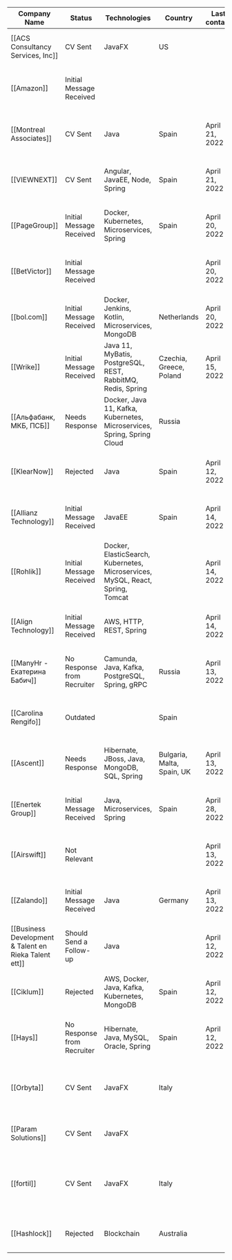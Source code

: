 |Company Name|Status|Technologies|Country|Last contact|Created|LinkedIn dialog URL|Offers relocation|Remote|Updated|LinnedIn Job URL|
|---|---|---|---|---|---|---|---|---|---|---|
|[[ACS Consultancy Services, Inc]]|CV Sent|JavaFX|US||July 21, 2024 9:00 PM||[ ]|Yes|July 21, 2024 9:17 PM|[https://www.linkedin.com/jobs/search/?currentJobId=3909011509&eBP=NOT_ELIGIBLE_FOR_CHARGING&f_WT=2&geoId=92000000&keywords=javafx&location=Worldwide&origin=JOB_SEARCH_PAGE_JOB_FILTER&refId=AqnpM3o%2BVMNEd8Y0VXGlpQ%3D%3D&refresh=true&trackingId=dT5lcjW42DlqEnN43RUb6A%3D%3D](https://www.linkedin.com/jobs/search/?currentJobId=3909011509&eBP=NOT_ELIGIBLE_FOR_CHARGING&f_WT=2&geoId=92000000&keywords=javafx&location=Worldwide&origin=JOB_SEARCH_PAGE_JOB_FILTER&refId=AqnpM3o%2BVMNEd8Y0VXGlpQ%3D%3D&refresh=true&trackingId=dT5lcjW42DlqEnN43RUb6A%3D%3D)|
|[[Amazon]]|Initial Message Received||||April 29, 2022 2:33 AM||[x]||May 12, 2022 6:00 PM||
|[[Montreal Associates]]|CV Sent|Java|Spain|April 21, 2022|April 29, 2022 2:27 AM|[https://www.linkedin.com/messaging/thread/2-OTY2YjZiOGItZjRkZS00M2JiLWE3OGYtOWFhN2Q2YjIyNzllXzAxMw==/](https://www.linkedin.com/messaging/thread/2-OTY2YjZiOGItZjRkZS00M2JiLWE3OGYtOWFhN2Q2YjIyNzllXzAxMw==/)|[ ]|Partially Remote|April 29, 2022 2:30 AM||
|[[VIEWNEXT]]|CV Sent|Angular, JavaEE, Node, Spring|Spain|April 21, 2022|April 29, 2022 2:25 AM|[https://www.linkedin.com/messaging/thread/2-YjJhZjUwYWUtZTdmNy00ZTgwLThmYTUtYmVlZjgwZjY2MzI1XzAxMw==/](https://www.linkedin.com/messaging/thread/2-YjJhZjUwYWUtZTdmNy00ZTgwLThmYTUtYmVlZjgwZjY2MzI1XzAxMw==/)|[ ]||April 29, 2022 2:27 AM||
|[[PageGroup]]|Initial Message Received|Docker, Kubernetes, Microservices, Spring|Spain|April 20, 2022|April 29, 2022 2:22 AM|[https://www.linkedin.com/messaging/thread/2-OGM3NjRiNTEtNjc5Zi00MTYwLThiMzAtY2MzYjQ5Mzc2MWVkXzAxMw==/](https://www.linkedin.com/messaging/thread/2-OGM3NjRiNTEtNjc5Zi00MTYwLThiMzAtY2MzYjQ5Mzc2MWVkXzAxMw==/)|[ ]|Partially Remote|April 29, 2022 2:25 AM||
|[[BetVictor]]|Initial Message Received|||April 20, 2022|April 29, 2022 2:20 AM|[https://www.linkedin.com/messaging/thread/2-ZmU0NmJlMGMtYzY3YS00YWU2LTg3YjEtYzJhOWZhZTI0NDgxXzAxMg==/](https://www.linkedin.com/messaging/thread/2-ZmU0NmJlMGMtYzY3YS00YWU2LTg3YjEtYzJhOWZhZTI0NDgxXzAxMg==/)|[ ]||April 29, 2022 2:21 AM||
|[[bol.com]]|Initial Message Received|Docker, Jenkins, Kotlin, Microservices, MongoDB|Netherlands|April 20, 2022|April 29, 2022 2:16 AM|[https://www.linkedin.com/messaging/thread/2-MzUxNTM4MTEtMDM3MS00NTE5LWI3MTAtYjc5YWQ2YzMzOTJmXzAxMg==/](https://www.linkedin.com/messaging/thread/2-MzUxNTM4MTEtMDM3MS00NTE5LWI3MTAtYjc5YWQ2YzMzOTJmXzAxMg==/)|[x]||April 29, 2022 2:19 AM||
|[[Wrike]]|Initial Message Received|Java 11, MyBatis, PostgreSQL, REST, RabbitMQ, Redis, Spring|Czechia, Greece, Poland|April 15, 2022|April 29, 2022 2:11 AM|[https://www.linkedin.com/messaging/thread/2-OGYxOTIzMTMtYWY4OC00ZTZjLTkwZjQtOTQyYTM2Y2E0MzkzXzAxMw==/](https://www.linkedin.com/messaging/thread/2-OGYxOTIzMTMtYWY4OC00ZTZjLTkwZjQtOTQyYTM2Y2E0MzkzXzAxMw==/)|[ ]|Yes|April 29, 2022 2:16 AM||
|[[Альфабанк, МКБ, ПСБ]]|Needs Response|Docker, Java 11, Kafka, Kubernetes, Microservices, Spring, Spring Cloud|Russia||April 29, 2022 2:09 AM||[ ]||April 29, 2022 2:11 AM||
|[[KlearNow]]|Rejected|Java|Spain|April 12, 2022|April 29, 2022 2:07 AM|[https://www.linkedin.com/messaging/thread/2-M2ViMWY2MDYtYTE3MC00YTk2LWE4NTAtYTZhNDdmMzNiMzYzXzAxMA==/](https://www.linkedin.com/messaging/thread/2-M2ViMWY2MDYtYTE3MC00YTk2LWE4NTAtYTZhNDdmMzNiMzYzXzAxMA==/)|[ ]||April 29, 2022 2:09 AM||
|[[Allianz Technology]]|Initial Message Received|JavaEE|Spain|April 14, 2022|April 29, 2022 2:06 AM|[https://www.linkedin.com/messaging/thread/2-MGU5NTBhYmQtNTIxNC00MmY5LTk5MTctNDQzNGYzMDNjMDc3XzAxMw==/](https://www.linkedin.com/messaging/thread/2-MGU5NTBhYmQtNTIxNC00MmY5LTk5MTctNDQzNGYzMDNjMDc3XzAxMw==/)|[ ]||April 29, 2022 2:07 AM||
|[[Rohlik]]|Initial Message Received|Docker, ElasticSearch, Kubernetes, Microservices, MySQL, React, Spring, Tomcat||April 14, 2022|April 29, 2022 2:04 AM|[https://www.linkedin.com/messaging/thread/2-ZjkxYTlhMjAtY2UyNS00N2Q2LWEwNDEtYzMyYzBkNGVkMTE4XzAxMw==/](https://www.linkedin.com/messaging/thread/2-ZjkxYTlhMjAtY2UyNS00N2Q2LWEwNDEtYzMyYzBkNGVkMTE4XzAxMw==/)|[ ]||April 29, 2022 2:06 AM||
|[[Align Technology]]|Initial Message Received|AWS, HTTP, REST, Spring||April 14, 2022|April 29, 2022 2:00 AM|[https://www.linkedin.com/messaging/thread/2-ZDJjM2M0ZmYtYzFjNC00MDA2LWE3MjItOGQ2Y2Y5OGM4NmMzXzAxMg==/](https://www.linkedin.com/messaging/thread/2-ZDJjM2M0ZmYtYzFjNC00MDA2LWE3MjItOGQ2Y2Y5OGM4NmMzXzAxMg==/)|[ ]||April 29, 2022 2:03 AM||
|[[ManyHr - Екатерина Бабич]]|No Response from Recruiter|Camunda, Java, Kafka, PostgreSQL, Spring, gRPC|Russia|April 13, 2022|April 29, 2022 1:58 AM|[https://www.linkedin.com/messaging/thread/2-ZTZhMTk2YmMtNmZlNy00YmU3LThkNGMtMzVhZGJmZWQwNzdlXzAxMA==/](https://www.linkedin.com/messaging/thread/2-ZTZhMTk2YmMtNmZlNy00YmU3LThkNGMtMzVhZGJmZWQwNzdlXzAxMA==/)|[ ]||April 29, 2022 2:00 AM||
|[[Carolina Rengifo]]|Outdated||Spain||April 29, 2022 1:51 AM||[ ]|Partially Remote|April 29, 2022 1:57 AM||
|[[Ascent]]|Needs Response|Hibernate, JBoss, Java, MongoDB, SQL, Spring|Bulgaria, Malta, Spain, UK|April 13, 2022|April 29, 2022 1:46 AM|[https://www.linkedin.com/messaging/thread/2-YmFjYTIzZDYtZmM4Yy00MzU0LTkwOGQtZDgzZjI3MzhkZjBkXzAxMg==/](https://www.linkedin.com/messaging/thread/2-YmFjYTIzZDYtZmM4Yy00MzU0LTkwOGQtZDgzZjI3MzhkZjBkXzAxMg==/)|[ ]|Yes|April 29, 2022 1:49 AM||
|[[Enertek Group]]|Initial Message Received|Java, Microservices, Spring|Spain|April 28, 2022|April 29, 2022 1:43 AM|[https://www.linkedin.com/messaging/thread/2-YTQ5ZDdjOGItYmJkNi00ODVlLWFmMWUtZTlkNDMxMWQ0ZjdlXzAxMg==/](https://www.linkedin.com/messaging/thread/2-YTQ5ZDdjOGItYmJkNi00ODVlLWFmMWUtZTlkNDMxMWQ0ZjdlXzAxMg==/)|[ ]||April 29, 2022 1:55 AM||
|[[Airswift]]|Not Relevant|||April 13, 2022|April 29, 2022 1:41 AM|[https://www.linkedin.com/messaging/thread/2-MDY2Y2FiZjItYTkwOS00M2U2LWIzYzQtNDdlZmY3YzkxNmVkXzAxMg==/](https://www.linkedin.com/messaging/thread/2-MDY2Y2FiZjItYTkwOS00M2U2LWIzYzQtNDdlZmY3YzkxNmVkXzAxMg==/)|[ ]||April 29, 2022 1:55 AM||
|[[Zalando]]|Initial Message Received|Java|Germany|April 13, 2022|April 29, 2022 1:39 AM|[https://www.linkedin.com/messaging/thread/2-Y2EwY2E5NDMtMmQ2Mi00NTRjLWJjZWItYmE2ODRkMGMwOTYxXzAxMw==/](https://www.linkedin.com/messaging/thread/2-Y2EwY2E5NDMtMmQ2Mi00NTRjLWJjZWItYmE2ODRkMGMwOTYxXzAxMw==/)|[x]||April 29, 2022 1:55 AM||
|[[Business Development & Talent en Rieka Talent ett]]|Should Send a Follow-up|Java||April 12, 2022|April 29, 2022 1:36 AM|[https://www.linkedin.com/messaging/thread/2-N2JmZjE4ODItNTcwMC00MGU1LWFjODItZDU0ZmUxMWEyNjhmXzAxMw==/](https://www.linkedin.com/messaging/thread/2-N2JmZjE4ODItNTcwMC00MGU1LWFjODItZDU0ZmUxMWEyNjhmXzAxMw==/)|[ ]||April 29, 2022 1:55 AM||
|[[Ciklum]]|Rejected|AWS, Docker, Java, Kafka, Kubernetes, MongoDB|Spain|April 12, 2022|April 29, 2022 1:34 AM|[https://www.linkedin.com/messaging/thread/2-ZTM5YzBkNDItODk2ZS00NGEyLWIyZjQtODcxNDIwZmNjNGQ0XzAxMw==/](https://www.linkedin.com/messaging/thread/2-ZTM5YzBkNDItODk2ZS00NGEyLWIyZjQtODcxNDIwZmNjNGQ0XzAxMw==/)|[ ]|Yes|April 29, 2022 1:57 AM||
|[[Hays]]|No Response from Recruiter|Hibernate, Java, MySQL, Oracle, Spring|Spain|April 12, 2022|April 29, 2022 1:26 AM|[https://www.linkedin.com/messaging/thread/2-MTkwNTIxYTQtZmQ2NS00MmVmLWFiMDYtMmY1MmMyNTBiYzFjXzAxMg==/](https://www.linkedin.com/messaging/thread/2-MTkwNTIxYTQtZmQ2NS00MmVmLWFiMDYtMmY1MmMyNTBiYzFjXzAxMg==/)|[ ]||April 29, 2022 1:55 AM||
|[[Orbyta]]|CV Sent|JavaFX|Italy||July 21, 2024 9:03 PM||[ ]|Yes|July 21, 2024 9:17 PM|[https://www.linkedin.com/jobs/search/?currentJobId=3973197724&eBP=CwEAAAGQ1WCaXCctcs8EsjmRBEK_uTzs2vkaWZgSlIhoZejjcgKjXkWLBn2vfRQJ_ygtgsRZWnAwXU2w5G-rxm4H7hnm5xX0y5R3fQ-_GYCLFepQq4Etc3hRry212-rYA0mEcS19n-dI64G37Sa6KD6ya7XCmKMYNemGxPBcU1cc91iq5mQLgH9vBbUWuYK7xOEEwFg1Os5DT5y4CxW3axJpqPOOvXuxsd3WVjy-okQ5K1GFDIIwVqZjlHlG7izDaoSG7kgxiRCaFraLknSZdESkOLNv9bNp99_1F7hNnj6GDMgb_oP9xjOXWo-ZmUryORvZMoTeypGymZ9LCljiK1mJF3fbZN4cruO51rGi3hoD-W3qfM3Ad62JrgswB3FLDBQ8Ru3NvuE3b4NzQDPRQvKTazpnaYgcF5HV&f_WT=2&geoId=92000000&keywords=javafx&location=Worldwide&origin=JOB_SEARCH_PAGE_JOB_FILTER&refId=gPaX2CYgtoBv%2FvA26BSlGQ%3D%3D&refresh=true&trackingId=9ii3pBjSOD5lirMpsYxRGA%3D%3D](https://www.linkedin.com/jobs/search/?currentJobId=3973197724&eBP=CwEAAAGQ1WCaXCctcs8EsjmRBEK_uTzs2vkaWZgSlIhoZejjcgKjXkWLBn2vfRQJ_ygtgsRZWnAwXU2w5G-rxm4H7hnm5xX0y5R3fQ-_GYCLFepQq4Etc3hRry212-rYA0mEcS19n-dI64G37Sa6KD6ya7XCmKMYNemGxPBcU1cc91iq5mQLgH9vBbUWuYK7xOEEwFg1Os5DT5y4CxW3axJpqPOOvXuxsd3WVjy-okQ5K1GFDIIwVqZjlHlG7izDaoSG7kgxiRCaFraLknSZdESkOLNv9bNp99_1F7hNnj6GDMgb_oP9xjOXWo-ZmUryORvZMoTeypGymZ9LCljiK1mJF3fbZN4cruO51rGi3hoD-W3qfM3Ad62JrgswB3FLDBQ8Ru3NvuE3b4NzQDPRQvKTazpnaYgcF5HV&f_WT=2&geoId=92000000&keywords=javafx&location=Worldwide&origin=JOB_SEARCH_PAGE_JOB_FILTER&refId=gPaX2CYgtoBv%2FvA26BSlGQ%3D%3D&refresh=true&trackingId=9ii3pBjSOD5lirMpsYxRGA%3D%3D)|
|[[Param Solutions]]|CV Sent|JavaFX|||July 21, 2024 9:04 PM||[ ]|Yes|July 21, 2024 9:17 PM|[https://www.linkedin.com/jobs/search/?currentJobId=3934971886&eBP=NOT_ELIGIBLE_FOR_CHARGING&f_E=4&f_WT=2&geoId=92000000&keywords=javafx&location=Worldwide&origin=JOB_SEARCH_PAGE_LOCATION_AUTOCOMPLETE&refId=LSM33Y1TXJ7KvlnoaRHcng%3D%3D&refresh=true&trackingId=OfeyA4J8L9Fu6ewb3HDZfQ%3D%3D](https://www.linkedin.com/jobs/search/?currentJobId=3934971886&eBP=NOT_ELIGIBLE_FOR_CHARGING&f_E=4&f_WT=2&geoId=92000000&keywords=javafx&location=Worldwide&origin=JOB_SEARCH_PAGE_LOCATION_AUTOCOMPLETE&refId=LSM33Y1TXJ7KvlnoaRHcng%3D%3D&refresh=true&trackingId=OfeyA4J8L9Fu6ewb3HDZfQ%3D%3D)|
|[[fortil]]|CV Sent|JavaFX|Italy||July 21, 2024 9:08 PM||[ ]|Yes|July 21, 2024 9:17 PM|[https://www.linkedin.com/jobs/search/?currentJobId=3969549770&eBP=CwEAAAGQ1WCaXF4T-jjJzMzjnK9yM0ivhM8v9gy-m4-c5D3kooPMaW6sEd8TU25Up2qmYSq6IhfVNpEorhNBijt5f6dZOMD3VEFxFpI7EOZlQUAeEs7AlvED_SDYthlShkqxu9FgZesrextHJ_z74NmxX_-C_FkPm6S1F0T1hOuGr2vAIpH-cImvXPZ16m0MNGhC6F3_xPDISFFeU_Dir-VrW9vDxQKRrThZq5_wcHf7REbdfT655VaREoN9BAh3hRqo2SVi7wsq6-ZMpLe5uBwCmhDaaQVrah_VHLoXYMaCflG0iPDzh6-M0QMtb--aKvS5zJYVHTZsAFUvSjYZ8FIpKD5ho8b_aXVmmZTnXc-zk7BnyOyBpQbp1jUD54nGg6Juy0Xtzoi4CLC5Sj54lBD5R53E_h1jjDochgfLUJkbOUxjQXaE_Af-95xugi2jgEErLYq8I8jZw1HonA&f_WT=2&geoId=92000000&keywords=javafx&location=Worldwide&origin=JOB_SEARCH_PAGE_JOB_FILTER&refId=gPaX2CYgtoBv%2FvA26BSlGQ%3D%3D&refresh=true&trackingId=H5jw2BA6ZPt5e%2Bhyc5%2F4vA%3D%3D](https://www.linkedin.com/jobs/search/?currentJobId=3969549770&eBP=CwEAAAGQ1WCaXF4T-jjJzMzjnK9yM0ivhM8v9gy-m4-c5D3kooPMaW6sEd8TU25Up2qmYSq6IhfVNpEorhNBijt5f6dZOMD3VEFxFpI7EOZlQUAeEs7AlvED_SDYthlShkqxu9FgZesrextHJ_z74NmxX_-C_FkPm6S1F0T1hOuGr2vAIpH-cImvXPZ16m0MNGhC6F3_xPDISFFeU_Dir-VrW9vDxQKRrThZq5_wcHf7REbdfT655VaREoN9BAh3hRqo2SVi7wsq6-ZMpLe5uBwCmhDaaQVrah_VHLoXYMaCflG0iPDzh6-M0QMtb--aKvS5zJYVHTZsAFUvSjYZ8FIpKD5ho8b_aXVmmZTnXc-zk7BnyOyBpQbp1jUD54nGg6Juy0Xtzoi4CLC5Sj54lBD5R53E_h1jjDochgfLUJkbOUxjQXaE_Af-95xugi2jgEErLYq8I8jZw1HonA&f_WT=2&geoId=92000000&keywords=javafx&location=Worldwide&origin=JOB_SEARCH_PAGE_JOB_FILTER&refId=gPaX2CYgtoBv%2FvA26BSlGQ%3D%3D&refresh=true&trackingId=H5jw2BA6ZPt5e%2Bhyc5%2F4vA%3D%3D)|
|[[Hashlock]]|Rejected|Blockchain|Australia||July 21, 2024 10:50 PM||[ ]|Yes|July 25, 2024 1:29 AM|[https://www.linkedin.com/jobs/search/?currentJobId=3959990422&eBP=NOT_ELIGIBLE_FOR_CHARGING&f_WT=2&geoId=101452733&keywords=java&location=Australia&origin=JOB_SEARCH_PAGE_SEARCH_BUTTON&refId=dLco8PrpT9dpL541q0tdCw%3D%3D&refresh=true&trackingId=7bK%2Bj2MWd%2FMcq6hTB6XBaA%3D%3D](https://www.linkedin.com/jobs/search/?currentJobId=3959990422&eBP=NOT_ELIGIBLE_FOR_CHARGING&f_WT=2&geoId=101452733&keywords=java&location=Australia&origin=JOB_SEARCH_PAGE_SEARCH_BUTTON&refId=dLco8PrpT9dpL541q0tdCw%3D%3D&refresh=true&trackingId=7bK%2Bj2MWd%2FMcq6hTB6XBaA%3D%3D)|